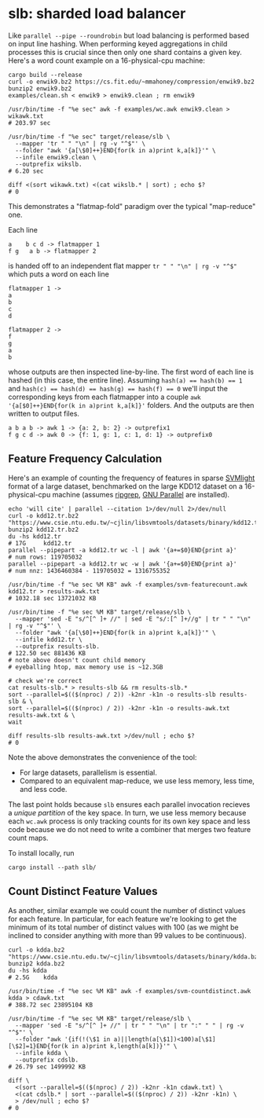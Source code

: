 # slb: sharded load balancer

Like `parallel --pipe --roundrobin` but load balancing is performed based on input line hashing. When performing keyed aggregations in child processes this is crucial since then only one shard contains a given key. Here's a word count example on a 16-physical-cpu machine:

```
cargo build --release
curl -o enwik9.bz2 https://cs.fit.edu/~mmahoney/compression/enwik9.bz2
bunzip2 enwik9.bz2
examples/clean.sh < enwik9 > enwik9.clean ; rm enwik9

/usr/bin/time -f "%e sec" awk -f examples/wc.awk enwik9.clean > wikawk.txt
# 203.97 sec

/usr/bin/time -f "%e sec" target/release/slb \
  --mapper 'tr " " "\n" | rg -v "^$"' \
  --folder "awk '{a[\$0]++}END{for(k in a)print k,a[k]}'" \
  --infile enwik9.clean \
  --outprefix wikslb.
# 6.20 sec

diff <(sort wikawk.txt) <(cat wikslb.* | sort) ; echo $?
# 0
```

This demonstrates a "flatmap-fold" paradigm over the typical "map-reduce" one.

Each line

```
a    b c d -> flatmapper 1
f g   a b -> flatmapper 2
```

is handed off to an independent flat mapper `tr " " "\n" | rg -v "^$"` which puts a word on each line

```
flatmapper 1 ->
a
b
c
d

flatmapper 2 ->
f
g
a
b
```

whose outputs are then inspected line-by-line. The first word of each line is hashed (in this case, the entire line). Assuming `hash(a) == hash(b) == 1` and `hash(c) == hash(d) == hash(g) == hash(f) == 0` we'll input the corresponding keys from each flatmapper into a couple `awk '{a[$0]++}END{for(k in a)print k,a[k]}'` folders. And the outputs are then written to output files.

```
a b a b -> awk 1 -> {a: 2, b: 2} -> outprefix1
f g c d -> awk 0 -> {f: 1, g: 1, c: 1, d: 1} -> outprefix0
```

## Feature Frequency Calculation

Here's an example of counting the frequency of features in sparse [SVMlight](https://www.cs.cornell.edu/people/tj/svm_light/) format of a large dataset, benchmarked on the large KDD12 dataset on a 16-physical-cpu machine (assumes [ripgrep](https://github.com/BurntSushi/ripgrep), [GNU Parallel](https://www.gnu.org/software/parallel/) are installed).

```
echo 'will cite' | parallel --citation 1>/dev/null 2>/dev/null
curl -o kdd12.tr.bz2 "https://www.csie.ntu.edu.tw/~cjlin/libsvmtools/datasets/binary/kdd12.tr.bz2"
bunzip2 kdd12.tr.bz2
du -hs kdd12.tr 
# 17G     kdd12.tr
parallel --pipepart -a kdd12.tr wc -l | awk '{a+=$0}END{print a}'
# num rows: 119705032
parallel --pipepart -a kdd12.tr wc -w | awk '{a+=$0}END{print a}'
# num nnz: 1436460384 - 119705032 = 1316755352

/usr/bin/time -f "%e sec %M KB" awk -f examples/svm-featurecount.awk kdd12.tr > results-awk.txt
# 1032.18 sec 13721032 KB

/usr/bin/time -f "%e sec %M KB" target/release/slb \
  --mapper 'sed -E "s/^[^ ]+ //" | sed -E "s/:[^ ]+//g" | tr " " "\n" | rg -v "^$"' \
  --folder "awk '{a[\$0]++}END{for(k in a)print k,a[k]}'" \
  --infile kdd12.tr \
  --outprefix results-slb.
# 122.50 sec 881436 KB
# note above doesn't count child memory
# eyeballing htop, max memory use is ~12.3GB

# check we're correct
cat results-slb.* > results-slb && rm results-slb.*
sort --parallel=$(($(nproc) / 2)) -k2nr -k1n -o results-slb results-slb & \
sort --parallel=$(($(nproc) / 2)) -k2nr -k1n -o results-awk.txt results-awk.txt & \
wait

diff results-slb results-awk.txt >/dev/null ; echo $?
# 0
```

Note the above demonstrates the convenience of the tool:

* For large datasets, parallelism is essential.
* Compared to an equivalent map-reduce, we use less memory, less time, and less code.

The last point holds because `slb` ensures each parallel invocation recieves a _unique partition_ of the key space. In turn, we use less memory because each `wc.awk` process is only tracking counts for its own key space and less code because we do not need to write a combiner that merges two feature count maps.

To install locally, run

```
cargo install --path slb/
```

## Count Distinct Feature Values

As another, similar example we could count the number of distinct values for each feature. In particular, for each feature we're looking to get the minimum of its total number of distinct values with 100 (as we might be inclined to consider anything with more than 99 values to be continuous).

```
curl -o kdda.bz2 "https://www.csie.ntu.edu.tw/~cjlin/libsvmtools/datasets/binary/kdda.bz2"
bunzip2 kdda.bz2
du -hs kdda
# 2.5G    kdda

/usr/bin/time -f "%e sec %M KB" awk -f examples/svm-countdistinct.awk kdda > cdawk.txt
# 388.72 sec 23895104 KB

/usr/bin/time -f "%e sec %M KB" target/release/slb \
  --mapper 'sed -E "s/^[^ ]+ //" | tr " " "\n" | tr ":" " " | rg -v "^$"' \
  --folder "awk '{if(!(\$1 in a)||length(a[\$1])<100)a[\$1][\$2]=1}END{for(k in a)print k,length(a[k])}'" \
  --infile kdda \
  --outprefix cdslb.
# 26.79 sec 1499992 KB

diff \
  <(sort --parallel=$(($(nproc) / 2)) -k2nr -k1n cdawk.txt) \
  <(cat cdslb.* | sort --parallel=$(($(nproc) / 2)) -k2nr -k1n) \
  > /dev/null ; echo $?
# 0
```

